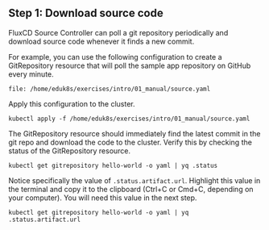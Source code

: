 ## Step 1: Download source code

FluxCD Source Controller can poll a git repository periodically and download source code whenever it finds a new commit.

For example, you can use the following configuration to create a GitRepository resource that will poll the sample app repository on GitHub every minute.
```editor:open-file
file: /home/eduk8s/exercises/intro/01_manual/source.yaml
```

Apply this configuration to the cluster.
```execute-1
kubectl apply -f /home/eduk8s/exercises/intro/01_manual/source.yaml
```

The GitRepository resource should immediately find the latest commit in the git repo and download the code to the cluster.
Verify this by checking the status of the GitRepository resource.
```execute-1
kubectl get gitrepository hello-world -o yaml | yq .status
```

Notice specifically the value of `.status.artifact.url`.
Highlight this value in the terminal and copy it to the clipboard (Ctrl+C or Cmd+C, depending on your computer).
You will need this value in the next step.
```execute-1
kubectl get gitrepository hello-world -o yaml | yq .status.artifact.url
```
